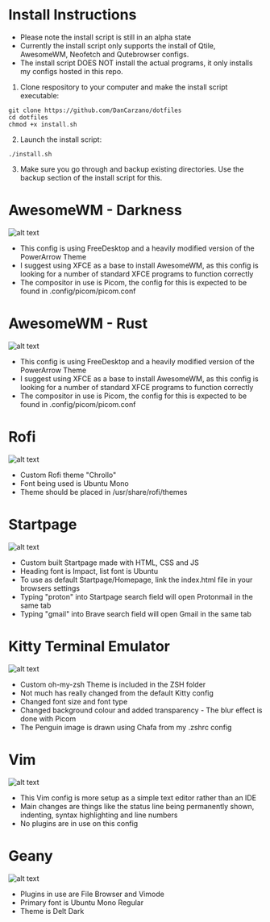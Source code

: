 # Install Instructions

- Please note the install script is still in an alpha state
- Currently the install script only supports the install of Qtile, AwesomeWM, Neofetch and Qutebrowser configs.
- The install script DOES NOT install the actual programs, it only installs my configs hosted in this repo.

1. Clone respository to your computer and make the install script executable:
```
git clone https://github.com/DanCarzano/dotfiles
cd dotfiles
chmod +x install.sh
```
2. Launch the install script:
```
./install.sh
```
3. Make sure you go through and backup existing directories. Use the backup section of the install script for this. 

# AwesomeWM - Darkness

![alt text](https://i.imgur.com/MA87V1G.png "AwesomeWM Screenshot")

- This config is using FreeDesktop and a heavily modified version of the PowerArrow Theme
- I suggest using XFCE as a base to install AwesomeWM, as this config is looking for a number of standard XFCE programs to function correctly
- The compositor in use is Picom, the config for this is expected to be found in .config/picom/picom.conf

# AwesomeWM - Rust

![alt text](https://i.imgur.com/GMZSt0x.png "AwesomeWM Screenshot")

- This config is using FreeDesktop and a heavily modified version of the PowerArrow Theme
- I suggest using XFCE as a base to install AwesomeWM, as this config is looking for a number of standard XFCE programs to function correctly
- The compositor in use is Picom, the config for this is expected to be found in .config/picom/picom.conf

# Rofi

![alt text](https://i.imgur.com/2gCwLAd.png "Rofi Screenshot")

- Custom Rofi theme "Chrollo"
- Font being used is Ubuntu Mono
- Theme should be placed in /usr/share/rofi/themes

# Startpage

![alt text](https://i.imgur.com/zsQjbSw.png "Startpage Screenshot")

- Custom built Startpage made with HTML, CSS and JS
- Heading font is Impact, list font is Ubuntu
- To use as default Startpage/Homepage, link the index.html file in your browsers settings
- Typing "proton" into Startpage search field will open Protonmail in the same tab
- Typing "gmail" into Brave search field will open Gmail in the same tab

# Kitty Terminal Emulator

![alt text](https://i.imgur.com/6jLrB6Y.png "Kitty Screenshot")

- Custom oh-my-zsh Theme is included in the ZSH folder
- Not much has really changed from the default Kitty config
- Changed font size and font type
- Changed background colour and added transparency - The blur effect is done with Picom
- The Penguin image is drawn using Chafa from my .zshrc config

# Vim

![alt text](https://i.imgur.com/H9tIOBv.png "Vim Screenshot")

- This Vim config is more setup as a simple text editor rather than an IDE
- Main changes are things like the status line being permanently shown, indenting, syntax highlighting and line numbers
- No plugins are in use on this config

# Geany

![alt text](https://i.imgur.com/aWYJGpr.png "Geany Screenshot")

- Plugins in use are File Browser and Vimode
- Primary font is Ubuntu Mono Regular
- Theme is Delt Dark
